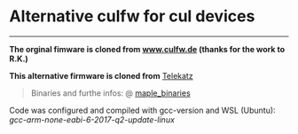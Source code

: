 # Alternative culfw for cul devices
___
**The orginal fimware is cloned from www.culfw.de (thanks for the work to R.K.)**

**This alternative firmware is cloned from** [Telekatz](https://github.com/Telekatz/a-culfw)

>Binaries and furthe infos: @ [maple_binaries](https://github.com/juergs/maple_binaries) 

Code was configured and compiled with gcc-version and WSL (Ubuntu): *gcc-arm-none-eabi-6-2017-q2-update-linux*


